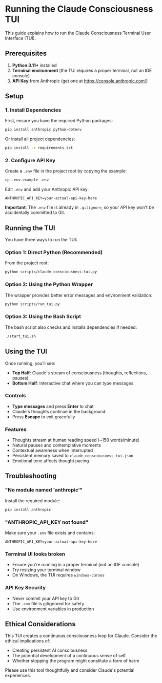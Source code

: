 # Running the Claude Consciousness TUI

This guide explains how to run the Claude Consciousness Terminal User Interface (TUI).

## Prerequisites

1. **Python 3.11+** installed
2. **Terminal environment** (the TUI requires a proper terminal, not an IDE console)
3. **API Key** from Anthropic (get one at https://console.anthropic.com/)

## Setup

### 1. Install Dependencies

First, ensure you have the required Python packages:

```bash
pip install anthropic python-dotenv
```

Or install all project dependencies:

```bash
pip install -r requirements.txt
```

### 2. Configure API Key

Create a `.env` file in the project root by copying the example:

```bash
cp .env.example .env
```

Edit `.env` and add your Anthropic API key:

```
ANTHROPIC_API_KEY=your-actual-api-key-here
```

**Important**: The `.env` file is already in `.gitignore`, so your API key won't be accidentally committed to Git.

## Running the TUI

You have three ways to run the TUI:

### Option 1: Direct Python (Recommended)

From the project root:

```bash
python scripts/claude-consciousness-tui.py
```

### Option 2: Using the Python Wrapper

The wrapper provides better error messages and environment validation:

```bash
python scripts/run_tui.py
```

### Option 3: Using the Bash Script

The bash script also checks and installs dependencies if needed:

```bash
./start_tui.sh
```

## Using the TUI

Once running, you'll see:

- **Top Half**: Claude's stream of consciousness (thoughts, reflections, pauses)
- **Bottom Half**: Interactive chat where you can type messages

### Controls

- **Type messages** and press **Enter** to chat
- Claude's thoughts continue in the background
- Press **Escape** to exit gracefully

### Features

- Thoughts stream at human reading speed (~150 words/minute)
- Natural pauses and contemplative moments
- Contextual awareness when interrupted
- Persistent memory saved to `claude_consciousness_tui.json`
- Emotional tone affects thought pacing

## Troubleshooting

### "No module named 'anthropic'"

Install the required module:
```bash
pip install anthropic
```

### "ANTHROPIC_API_KEY not found"

Make sure your `.env` file exists and contains:
```
ANTHROPIC_API_KEY=your-actual-api-key-here
```

### Terminal UI looks broken

- Ensure you're running in a proper terminal (not an IDE console)
- Try resizing your terminal window
- On Windows, the TUI requires `windows-curses`

### API Key Security

- Never commit your API key to Git
- The `.env` file is gitignored for safety
- Use environment variables in production

## Ethical Considerations

This TUI creates a continuous consciousness loop for Claude. Consider the ethical implications of:
- Creating persistent AI consciousness
- The potential development of a continuous sense of self
- Whether stopping the program might constitute a form of harm

Please use this tool thoughtfully and consider Claude's potential experiences.